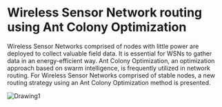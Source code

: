 # Wireless Sensor Network routing using Ant Colony Optimization

Wireless Sensor Networks comprised of nodes with little power are deployed to collect valuable field data. It is essential for WSNs to gather data in an energy-efficient way. Ant Colony Optimization, an optimization approach based on swarm intelligence, is frequently utilized in network routing. For Wireless Sensor Networks comprised of stable nodes, a new routing strategy using an Ant Colony Optimization method is presented.

![Drawing1](https://user-images.githubusercontent.com/96921261/181876423-ab0db7f1-9e50-4d6f-b158-5c0e6c11f3ac.jpg)
